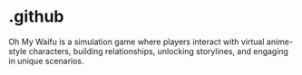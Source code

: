 # .github
Oh My Waifu is a simulation game where players interact with virtual anime-style characters, building relationships, unlocking storylines, and engaging in unique scenarios.
